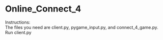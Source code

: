 # Online_Connect_4
Instructions:  
The files you need are client.py, pygame_input.py, and connect_4_game.py.  
Run client.py  
